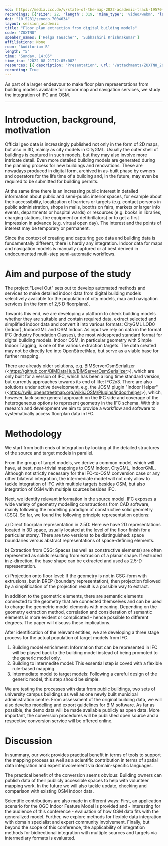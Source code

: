 ```yaml
---
voc: https://media.ccc.de/v/state-of-the-map-2022-academic-track-19570-floor-plan-extraction-from-digital-building-models
recordings: [{'size': 22, 'length': 319, 'mime_type': 'video/webm', 'language': 'eng', 'filename': 'sotm2022-19570-eng-Floor_plan_extraction_from_digital_building_models_webm-hd.webm', 'state': 'new', 'folder': 'webm-hd', 'high_quality': True, 'width': 1920, 'height': 1080, 'updated_at': '2022-10-14T20:56:45.784+02:00', 'recording_url': 'https://cdn.media.ccc.de/events/sotm/2022/webm-hd/sotm2022-19570-eng-Floor_plan_extraction_from_digital_building_models_webm-hd.webm', 'url': 'https://api.media.ccc.de/public/recordings/63026', 'event_url': 'https://api.media.ccc.de/public/events/b55fbb53-3993-525c-8296-d1984573c4b5', 'conference_url': 'https://api.media.ccc.de/public/conferences/sotm2022'}, {'size': 10, 'length': 319, 'mime_type': 'video/webm', 'language': 'eng', 'filename': 'sotm2022-19570-eng-Floor_plan_extraction_from_digital_building_models_webm-sd.webm', 'state': 'new', 'folder': 'webm-sd', 'high_quality': False, 'width': 720, 'height': 576, 'updated_at': '2022-10-14T20:56:02.902+02:00', 'recording_url': 'https://cdn.media.ccc.de/events/sotm/2022/webm-sd/sotm2022-19570-eng-Floor_plan_extraction_from_digital_building_models_webm-sd.webm', 'url': 'https://api.media.ccc.de/public/recordings/63025', 'event_url': 'https://api.media.ccc.de/public/events/b55fbb53-3993-525c-8296-d1984573c4b5', 'conference_url': 'https://api.media.ccc.de/public/conferences/sotm2022'}, {'size': 4, 'length': 319, 'mime_type': 'audio/mpeg', 'language': 'eng', 'filename': 'sotm2022-19570-eng-Floor_plan_extraction_from_digital_building_models_mp3.mp3', 'state': 'new', 'folder': 'mp3', 'high_quality': False, 'width': 0, 'height': 0, 'updated_at': '2022-10-14T20:52:30.443+02:00', 'recording_url': 'https://cdn.media.ccc.de/events/sotm/2022/mp3/sotm2022-19570-eng-Floor_plan_extraction_from_digital_building_models_mp3.mp3', 'url': 'https://api.media.ccc.de/public/recordings/63022', 'event_url': 'https://api.media.ccc.de/public/events/b55fbb53-3993-525c-8296-d1984573c4b5', 'conference_url': 'https://api.media.ccc.de/public/conferences/sotm2022'}, {'size': 7, 'length': 318, 'mime_type': 'video/mp4', 'language': 'eng', 'filename': 'sotm2022-19570-eng-Floor_plan_extraction_from_digital_building_models_sd.mp4', 'state': 'new', 'folder': 'h264-sd', 'high_quality': False, 'width': 720, 'height': 576, 'updated_at': '2022-10-14T20:51:15.094+02:00', 'recording_url': 'https://cdn.media.ccc.de/events/sotm/2022/h264-sd/sotm2022-19570-eng-Floor_plan_extraction_from_digital_building_models_sd.mp4', 'url': 'https://api.media.ccc.de/public/recordings/63021', 'event_url': 'https://api.media.ccc.de/public/events/b55fbb53-3993-525c-8296-d1984573c4b5', 'conference_url': 'https://api.media.ccc.de/public/conferences/sotm2022'}, {'size': 13, 'length': 318, 'mime_type': 'video/mp4', 'language': 'eng', 'filename': 'sotm2022-19570-eng-Floor_plan_extraction_from_digital_building_models_hd.mp4', 'state': 'new', 'folder': 'h264-hd', 'high_quality': True, 'width': 1920, 'height': 1080, 'updated_at': '2022-10-14T20:48:05.291+02:00', 'recording_url': 'https://cdn.media.ccc.de/events/sotm/2022/h264-hd/sotm2022-19570-eng-Floor_plan_extraction_from_digital_building_models_hd.mp4', 'url': 'https://api.media.ccc.de/public/recordings/63018', 'event_url': 'https://api.media.ccc.de/public/events/b55fbb53-3993-525c-8296-d1984573c4b5', 'conference_url': 'https://api.media.ccc.de/public/conferences/sotm2022'}]
doi: "10.5281/zenodo.7004634"
layout: session_academic
title: "Floor plan extraction from digital building models"
code: "ZUXTN8"
speaker_names: ['Helga Tauscher', 'Subhashini Krishnakumar']
affiliations: None
room: "Auditorium B"
length: "5"
time: "Sunday, 14:05"
time_iso: "2022-08-21T12:05:00Z"
resources: [{ description: "Presentation", url: "/attachments/ZUXTN8_20220818_SotM_ZWISCQX.pptx" }]
recording: True
---
```


As part of a larger endeavour to make floor plan representations from building models available for indoor map and navigation services, we study the integration of  IFC and OSM.

<hr>

# Introduction, background, motivation

Official geo data is increasingly published not only in the form of 2D maps,
but also in 3D, mainly as city models in CityGML. Usually the outer shell of
buildings is captured in such models, but they may also involve more intricate
detail. Even more detailed building models are generated during the planning
process for new buildings and renovations. These are nowadays produced in
digital form, archived in as-built phase by owners and operators for the life
time of a building and, in the future, may even be required to be submitted for
building permits.

At the same time there is an increasing public interest in detailed information
about public and semi-public interior spaces, for example about their
accessibility, localization of barriers or targets (e.g. contact persons in
public administration, shops in malls, booths on fairs, markets or larger info
events, departments or hospital wards) or resources (e.g. books in libraries,
charging stations, fire equipment or defibrillators) or to get a first
impression in advance (e.g. virtual open day). The interest and the points of
interest may be temporary or permanent.

Since the context of creating and capturing geo data and building data is
fundamentally different, there is hardly any integration. Indoor data for maps
and navigation models is manually captured or at best derived in undocumented
multi-step semi-automatic workflows.


# Aim and purpose of the study

The project &#34;Level Out&#34; sets out to develop automated methods and services to
make detailed indoor data from digital building models selectively available
for the population of city models, map and navigation services  (in the form of
2,5 D floorplans).

Towards this end, we are developing a platform to check building models whether
they are suitable and contain required data, extract selected and simplified
indoor data and convert it into various formats: CityGML LOD0 (Indoor),
IndoorGML and OSM Indoor.  As input we rely on data in the format IFC (Industry
Foundation Classes), the most widespread standard format for digital building
models.  Indoor OSM, in particular geometry with Simple Indoor Tagging, is one
of the various extraction targets. The data created may not be directly fed
into OpenStreetMap, but serve as a viable base for further mapping.

There are already older solutions, e.g. BIMServerOsmSerializer
(&lt;https://github.com/BIMDataHub/BIMServerOsmSerializer&gt;), which are only built
for a version of IFC, which has been a long time standard version, but
currently approaches towards its end of life: IFC2x3.  There are also solutions
under active development, e.g. the JOSM plugin &#34;Indoor Helper&#34;
(&lt;https://wiki.openstreetmap.org/wiki/JOSM/Plugins/indoorhelper&gt;), which,
however, lack some general approach on the IFC side and coverage of the
heterogeneous options to represent geometry in the IFC schema.  With this
research and development we aim to provide a workflow and software to
systematically access floorplan data in IFC.


# Methodology

We start from both ends of integration by looking at the detailed structures of
the source and target models in parallel.

From the group of target models, we derive a common model, which will have, at
best, near-trivial mappings to OSM Indoor, CityGML, IndoorGML. Although not
strictly necessary for the IFC-to-OSM conversion case or any other bilateral
integration, the intermediate model will not only allow to tackle integration
of IFC with multiple targets besides OSM, but also integration of OSM with
multiple sources besides IFC.

Next, we identify relevant information in the source model. IFC exposes a wide
variety of geometry modelling constructions from CAD software, mainly following
the modelling paradigm of constructive solid geometry (CSG). So far, we found
the following principle representation options:

a) Direct floorplan representation in 2.5D: Here we have 2D representations
   located in 3D space, usually located at the level of the floor finish for a
   particular storey. There are two versions to be distinguished: space
   boundaries versus abstract representations of space-defining elements.

b) Extraction from CSG: Spaces (as well as constructive elements) are often
   represented as solids resulting from extrusion of a planar shape. If extruded
   in z-direction, the base shape can be extracted and used as 2.5-D
   representation.

c) Projection onto floor level: If the geometry is not in CSG-form with
   extrusions, but in BREP (boundary representation), then projection followed by
   a simplification of the projection result is a possible way to extract.

In addition to the geometric elements, there are semantic elements connected to
the geometry that are connected themselves and can be used to charge the
geometric model elements with meaning. Depending on the geometry extraction
method, correlation and consideration of semantic elements is more evident or
complicated - hence possible to different degrees. The paper will discuss these
implications.

After identification of the relevant entities, we are developing a three stage
process for the actual population of target models from IFC.

1. Building model enrichment: Information that can be represented in IFC will
   be played back to the building model instead of being promoted to the generic
   model only.
2. Building to intermedite model: This essential step is coved with a flexible
   rule-based mapping.
3. Intermediate model to target models: Following a careful design of the
   generic model, this step should be simple.

We are testing the processes with data from public buildings, two sets of
university campus buildings as well as one newly built municipal administration
centre. From assessment of the original building data, we will also develop
modelling and export guidelines for BIM software. As far as possible, the demo
data will be made available publicly as open data. More important, the
conversion procedures will be published open source and a respective conversion
service will be offered online.


# Discussion

In summary, our work provides practical benefit in terms of tools to support
the mapping process as well as a scientific contribution in terms of spatial
data integration and expert involvement via domain-specific languages.

The practical benefit of the conversion seems obvious: Building owners can
publish data of their publicly accessible spaces to help with volunteer mapping
work. In the future we will also tackle update, checking and comparison with
existing OSM indoor data.

Scientific contributions are also made in different ways: First, an application
scenario for the OGC Indoor Feature Model is provided and - interesting for the
audience of this conference - evaluation of how OSM data fits with the
generalized model. Further, we explore methods for flexible data integration
with domain specialist and expert community involvement. Finally, but beyond
the scope of this conference, the applicability of integration methods for
bidirectional integration with  multiple sources and targets via intermediary
formats is evaluated.

